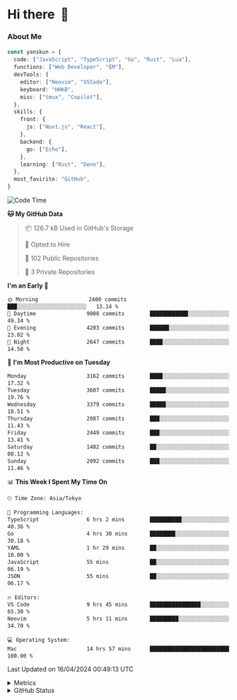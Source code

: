 # Hi there&nbsp; :wave:

### About Me

```ts
const yanskun = {
  code: ["JavaScript", "TypeScript", "Go", "Rust", "Lua"],
  functions: ["Web Developer", "EM"],
  devTools: {
    editor: ["Neovim", "VSCode"],
    keyboard: "HHKB",
    misc: ["tmux", "Copilot"],
  },
  skills: {
    front: {
      js: ["Nuxt.js", "React"],
    },
    backend: {
      go: ["Echo"],
    },
    learning: ["Rust", "Deno"],
  },
  most_favirite: "GitHub",
}
```

<!--START_SECTION:waka-->
![Code Time](http://img.shields.io/badge/Code%20Time-798%20hrs%209%20mins-blue)

**🐱 My GitHub Data** 

> 📦 126.7 kB Used in GitHub's Storage 
 > 
> 💼 Opted to Hire
 > 
> 📜 102 Public Repositories 
 > 
> 🔑 3 Private Repositories 
 > 
**I'm an Early 🐤** 

```text
🌞 Morning                2400 commits        ███░░░░░░░░░░░░░░░░░░░░░░   13.14 % 
🌆 Daytime                9008 commits        ████████████░░░░░░░░░░░░░   49.34 % 
🌃 Evening                4203 commits        ██████░░░░░░░░░░░░░░░░░░░   23.02 % 
🌙 Night                  2647 commits        ████░░░░░░░░░░░░░░░░░░░░░   14.50 % 
```
📅 **I'm Most Productive on Tuesday** 

```text
Monday                   3162 commits        ████░░░░░░░░░░░░░░░░░░░░░   17.32 % 
Tuesday                  3607 commits        █████░░░░░░░░░░░░░░░░░░░░   19.76 % 
Wednesday                3379 commits        █████░░░░░░░░░░░░░░░░░░░░   18.51 % 
Thursday                 2087 commits        ███░░░░░░░░░░░░░░░░░░░░░░   11.43 % 
Friday                   2449 commits        ███░░░░░░░░░░░░░░░░░░░░░░   13.41 % 
Saturday                 1482 commits        ██░░░░░░░░░░░░░░░░░░░░░░░   08.12 % 
Sunday                   2092 commits        ███░░░░░░░░░░░░░░░░░░░░░░   11.46 % 
```


📊 **This Week I Spent My Time On** 

```text
🕑︎ Time Zone: Asia/Tokyo

💬 Programming Languages: 
TypeScript               6 hrs 2 mins        ██████████░░░░░░░░░░░░░░░   40.36 % 
Go                       4 hrs 30 mins       ████████░░░░░░░░░░░░░░░░░   30.18 % 
YAML                     1 hr 29 mins        ██░░░░░░░░░░░░░░░░░░░░░░░   10.00 % 
JavaScript               55 mins             ██░░░░░░░░░░░░░░░░░░░░░░░   06.19 % 
JSON                     55 mins             ██░░░░░░░░░░░░░░░░░░░░░░░   06.17 % 

🔥 Editors: 
VS Code                  9 hrs 45 mins       ████████████████░░░░░░░░░   65.30 % 
Neovim                   5 hrs 11 mins       █████████░░░░░░░░░░░░░░░░   34.70 % 

💻 Operating System: 
Mac                      14 hrs 57 mins      █████████████████████████   100.00 % 
```


 Last Updated on 16/04/2024 00:49:13 UTC
<!--END_SECTION:waka-->

<details>
  <summary>Metrics</summary>
  <img src="https://github.com/yanskun/yanskun/blob/main/github-metrics.svg" alt="Metrics">
</details>

<details>
  <summary>GitHub Status</summary>
  <picture>
    <source media="(prefers-color-scheme: dark)" srcset="https://raw.githubusercontent.com/yanskun/yanskun/master/profile-summary-card-output/nord_dark/0-profile-details.svg">
   <img src="https://raw.githubusercontent.com/yanskun/yanskun/master/profile-summary-card-output/default/0-profile-details.svg">
  </picture>
  <br>
  <picture>
    <source media="(prefers-color-scheme: dark)" srcset="https://raw.githubusercontent.com/yanskun/yanskun/master/profile-summary-card-output/nord_dark/1-repos-per-language.svg">
   <img src="https://raw.githubusercontent.com/yanskun/yanskun/master/profile-summary-card-output/default/1-repos-per-language.svg">
  </picture>
  <picture>
    <source media="(prefers-color-scheme: dark)" srcset="https://raw.githubusercontent.com/yanskun/yanskun/master/profile-summary-card-output/nord_dark/2-most-commit-language.svg">
   <img src="https://raw.githubusercontent.com/yanskun/yanskun/master/profile-summary-card-output/default/2-most-commit-language.svg">
  </picture>
  <br>
  <picture>
    <source media="(prefers-color-scheme: dark)" srcset="https://raw.githubusercontent.com/yanskun/yanskun/master/profile-summary-card-output/nord_dark/3-stats.svg">
   <img src="https://raw.githubusercontent.com/yanskun/yanskun/master/profile-summary-card-output/default/3-stats.svg">
  </picture>
  <picture>
    <source media="(prefers-color-scheme: dark)" srcset="https://raw.githubusercontent.com/yanskun/yanskun/master/profile-summary-card-output/nord_dark/4-productive-time.svg">
   <img src="https://raw.githubusercontent.com/yanskun/yanskun/master/profile-summary-card-output/default/4-productive-time.svg">
  </picture>
</details>
